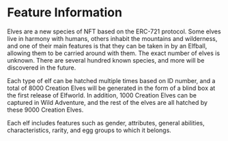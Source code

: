 # Feature Information

Elves are a new species of NFT based on the ERC-721 protocol. Some elves live in harmony with humans, others inhabit the mountains and wilderness, and one of their main features is that they can be taken in by an Elfball, allowing them to be carried around with them. The exact number of elves is unknown. There are several hundred known species, and more will be discovered in the future.&#x20;

Each type of elf can be hatched multiple times based on ID number, and a total of 8000 Creation Elves will be generated in the form of a blind box at the first release of Elfworld. In addition, 1000 Creation Elves can be captured in Wild Adventure, and the rest of the elves are all hatched by these 9000 Creation Elves.

Each elf includes features such as gender, attributes, general abilities, characteristics, rarity, and egg groups to which it belongs.
